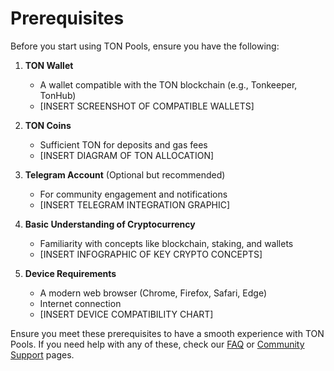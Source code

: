 # Prerequisites

Before you start using TON Pools, ensure you have the following:

1. **TON Wallet**
   - A wallet compatible with the TON blockchain (e.g., Tonkeeper, TonHub)
   - [INSERT SCREENSHOT OF COMPATIBLE WALLETS]

2. **TON Coins**
   - Sufficient TON for deposits and gas fees
   - [INSERT DIAGRAM OF TON ALLOCATION]

3. **Telegram Account** (Optional but recommended)
   - For community engagement and notifications
   - [INSERT TELEGRAM INTEGRATION GRAPHIC]

4. **Basic Understanding of Cryptocurrency**
   - Familiarity with concepts like blockchain, staking, and wallets
   - [INSERT INFOGRAPHIC OF KEY CRYPTO CONCEPTS]

5. **Device Requirements**
   - A modern web browser (Chrome, Firefox, Safari, Edge)
   - Internet connection
   - [INSERT DEVICE COMPATIBILITY CHART]

Ensure you meet these prerequisites to have a smooth experience with TON Pools. If you need help with any of these, check our [FAQ](../faq.md) or [Community Support](../community-and-support/social-media-channels.md) pages.